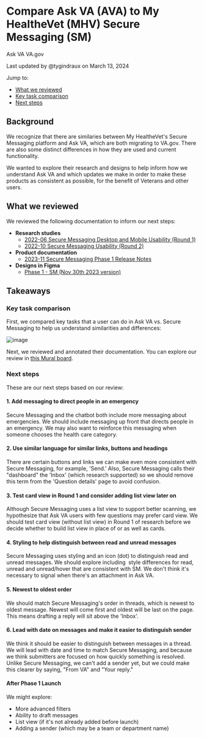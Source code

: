 # Compare Ask VA (AVA) to My HealtheVet (MHV) Secure Messaging (SM)

Ask VA VA.gov

Last updated by @tygindraux on March 13, 2024

Jump to:
- [What we reviewed](#what-we-reviewed)
- [Key task comparison](#key-task-comparison)
- [Next steps](#next-steps)

## Background

We recognize that there are similaries between My HealtheVet's Secure Messaging platform and Ask VA, which are both migrating to VA.gov. There are also some distinct differences in how they are used and current functionality.

We wanted to explore their research and designs to help inform how we understand Ask VA and which updates we make in order to make these products as consistent as possible, for the benefit of Veterans and other users.

## What we reviewed

We reviewed the following documentation to inform our next steps:
- **Research studies**
  - [2022-06 Secure Messaging Desktop and Mobile Usability (Round 1)](https://github.com/department-of-veterans-affairs/va.gov-research-repository/issues/142#top)
  - [2022-10 Secure Messaging Usability (Round 2)](https://github.com/department-of-veterans-affairs/va.gov-research-repository/issues/187)
- **Product documentation**
  - [2023-11 Secure Messaging Phase 1 Release Notes](https://github.com/department-of-veterans-affairs/va.gov-team/blob/master/products/health-care/digital-health-modernization/mhv-to-va.gov/secure-messaging/product/phase1launch/Messages.Phase_1.overview.Before.After.pdf)
- **Designs in Figma**
  - [Phase 1 - SM (Nov 30th 2023 version)](https://www.figma.com/file/s1lAPraSoTHsevgl84SDoo/Phase-1---SM-(Nov-30th-2023-version)-%5BFigma-migration%5D?type=design&node-id=881-173601&mode=design)
 
## Takeaways

### Key task comparison

First, we compared key tasks that a user can do in Ask VA vs. Secure Messaging to help us understand similarities and differences:

![image](https://github.com/department-of-veterans-affairs/va.gov-team/blob/master/products/ask-va/research/Notes/Images/Key-task-comparison.png)

Next, we reviewed and annotated their documentation. You can explore our review in [this Mural board](https://app.mural.co/t/departmentofveteransaffairs9999/m/departmentofveteransaffairs9999/1707502811113/5ed5c3c6cb9f26595cb7d4fb62a8bebc598972f3?wid=0-1710184305056).

### Next steps

These are our next steps based on our review:

#### 1. Add messaging to direct people in an emergency

Secure Messaging and the chatbot both include more messaging about emergencies. We should include messaging up front that directs people in an emergency. We may also want to reinforce this messaging when someone chooses the health care category.

#### 2. Use similar language for similar links, buttons and headings

There are certain buttons and links we can make even more consistent with Secure Messaging, for example, 'Send.' Also, Secure Messaging calls their "dashboard" the 'Inbox' (which research supported) so we should remove this term from the 'Question details' page to avoid confusion.

#### 3. Test card view in Round 1 and consider adding list view later on

Although Secure Messaging uses a list view to support better scanning, we hypothesize that Ask VA users with few questions may prefer card view. We should test card view (without list view) in Round 1 of research before we decide whether to build list view in place of or as well as cards.

#### 4. Styling to help distinguish between read and unread messages

Secure Messaging uses styling and an icon (dot) to distinguish read and unread messages. We should explore including  style differences for read, unread and unread/hover that are consistent with SM. We don't think it's necessary to signal when there's an attachment in Ask VA.

#### 5. Newest to oldest order

We should match Secure Messaging's order in threads, which is newest to oldest message. Newest will come first and oldest will be last on the page. This means drafting a reply will sit above the 'Inbox'.

#### 6. Lead with date on messages and make it easier to distinguish sender

We think it should be easier to distinguish between messages in a thread. We will lead with date and time to match Secure Messaging, and because we think submitters are focused on how quickly something is resolved. Unlike Secure Messaging, we can't add a sender yet, but we could make this clearer by saying, "From VA" and "Your reply."

#### After Phase 1 Launch

We might explore:
- More advanced filters
- Ability to draft messages
- List view (if it's not already added before launch)
- Adding a sender (which may be a team or department name)
